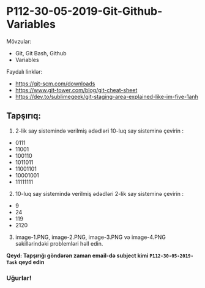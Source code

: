 # P112-30-05-2019-Git-Github-Variables


Mövzular:

- Git, Git Bash, Github
- Variables


Faydalı linklər:

- https://git-scm.com/downloads
- https://www.git-tower.com/blog/git-cheat-sheet
- https://dev.to/sublimegeek/git-staging-area-explained-like-im-five-1anh


## Tapşırıq:

1. 2-lik say sistemində verilmiş ədədləri 10-luq say sisteminə çevirin :
- 0111
- 11001
- 100110
- 1011011
- 11001101
- 10001001
- 11111111

2. 10-luq say sistemində verilmiş ədədləri 2-lik say sisteminə çevirin :
- 9
- 24
- 119
- 2120

3. image-1.PNG, image-2.PNG, image-3.PNG və image-4.PNG səkillərindəki problemləri həll edin.

**Qeyd: Tapşırığı göndərən zaman email-də subject kimi `P112-30-05-2019-Task` qeyd edin** 

### Uğurlar!
